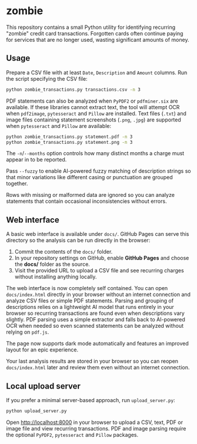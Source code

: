 # zombie

This repository contains a small Python utility for identifying recurring "zombie" credit card transactions. Forgotten cards often continue paying for services that are no longer used, wasting significant amounts of money.

## Usage
Prepare a CSV file with at least `Date`, `Description` and `Amount` columns. Run the script specifying the CSV file:

```bash
python zombie_transactions.py transactions.csv -n 3
```

PDF statements can also be analyzed when `PyPDF2` or `pdfminer.six` are available.
If these libraries cannot extract text, the tool will attempt OCR when `pdf2image`,
`pytesseract` and `Pillow` are installed.
Text files (`.txt`) and image files containing statement screenshots (`.png`, `.jpg`) are supported when `pytesseract` and `Pillow` are available:

```bash
python zombie_transactions.py statement.pdf -n 3
python zombie_transactions.py statement.png -n 3
```

The `-n`/`--months` option controls how many distinct months a charge must appear in to be reported.

Pass `--fuzzy` to enable AI-powered fuzzy matching of description strings so that
minor variations like different casing or punctuation are grouped together.

Rows with missing or malformed data are ignored so you can analyze statements that contain occasional inconsistencies without errors.

## Web interface
A basic web interface is available under `docs/`. GitHub Pages can serve this directory so the analysis can be run directly in the browser:

1. Commit the contents of the `docs/` folder.
2. In your repository settings on GitHub, enable **GitHub Pages** and choose the **docs/** folder as the source.
3. Visit the provided URL to upload a CSV file and see recurring charges without installing anything locally.

The web interface is now completely self contained. You can open
`docs/index.html` directly in your browser without an internet connection and
analyze CSV files or simple PDF statements. Parsing and grouping of
descriptions relies on a lightweight AI model that runs entirely in your
browser so recurring transactions are found even when descriptions vary
slightly. PDF parsing uses a simple extractor and falls back to AI-powered OCR
when needed so even scanned statements can be analyzed without relying on
`pdf.js`.

The page now supports dark mode automatically and features an improved layout for an epic experience.

Your last analysis results are stored in your browser so you can reopen
`docs/index.html` later and review them even without an internet
connection.


## Local upload server
If you prefer a minimal server-based approach, run `upload_server.py`:

```bash
python upload_server.py
```

Open [http://localhost:8000](http://localhost:8000) in your browser to upload a CSV, text, PDF or image file and view recurring transactions. PDF and image parsing require the optional `PyPDF2`, `pytesseract` and `Pillow` packages.
